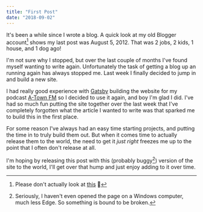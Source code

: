 ```yaml
---
title: "First Post"
date: "2018-09-02"
---
```


It's been a while since I wrote a blog.  A quick look at my old Blogger account[^1] shows my last post was August 5, 2012.  That was 2 jobs, 2 kids, 1 house, and 1 dog ago!

I'm not sure why I stopped, but over the last couple of months I've found myself wanting to write again. Unfortunately the task of getting a blog up an running again has always stopped me.  Last week I finally decided to jump in and build a new site.

I had really good experience with [Gatsby](https://www.gatsbyjs.org/) building the website for my podcast [A-Town FM](https://atownfm.com/) so I decided to use it again, and boy I'm glad I did.  I've had so much fun putting the site together over the last week that I've completely forgotten what the article I wanted to write was that sparked me to build this in the first place.

For some reason I've always had an easy time starting projects, and putting the time in to truly build them out.  But when it comes time to actually release them to the world, the need to get it *just right* freezes me up to the point that I often don't release at all.

I'm hoping by releasing this post with this (probably buggy[^2]) version of the site to the world, I'll get over that hump and just enjoy adding to it over time.

[^1]: Please don't actually look at [this](https://charliechapman.blogspot.com/) 😬

[^2]: Seriously, I haven't even opened the page on a Windows computer, much less Edge.  So something is bound to be broken.